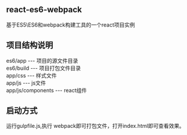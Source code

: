 ## react-es6-webpack

基于ES5\ES6和webpack构建工具的一个react项目实例

## 项目结构说明

es6/app           --- 项目的源文件目录 <br/>
es6/build         --- 项目打包文件目录 <br/>
app/css           --- 样式文件 <br/>
app/js            --- js文件 <br/>
app/js/components --- react组件 <br/>

## 启动方式
运行gulpfile.js,执行 webpack即可打包文件，打开index.html即可查看效果。
